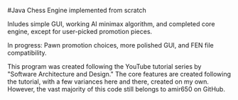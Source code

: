 #Java Chess Engine implemented from scratch

Inludes simple GUI, working AI minimax algorithm, and completed core engine, except for user-picked promotion pieces.

In progress: Pawn promotion choices, more polished GUI, and FEN file compatibility.

This program was created following the YouTube tutorial series by "Software Architecture and Design." 
The core features are created following the tutorial, with a few variances here and there, created on my own.
However, the vast majority of this code still belongs to amir650 on GitHub.

